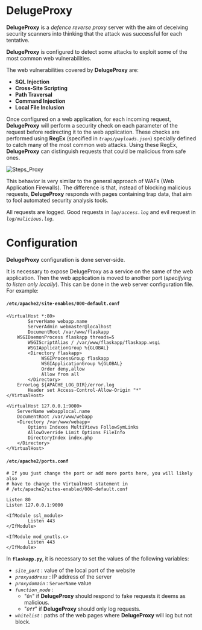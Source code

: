 # DelugeProxy
**DelugeProxy** is a *defence reverse proxy* server with the aim of deceiving security scanners into thinking that the attack was successful for each tentative.

**DelugeProxy** is configured to detect some attacks to exploit some of the most common web vulnerabilities.

The web vulnerabilities covered by **DelugeProxy** are:
- **SQL Injection**
- **Cross-Site Scripting**
- **Path Traversal**
- **Command Injection**
- **Local File Inclusion**

Once configured on a web application, for each incoming request, **DelugeProxy** will perform a security check on each parameter of the request before redirecting it to the web application. These checks are performed using **RegEx** (specified in  *`traps/payloads.json`*) specially defined to catch many of the most common web attacks. Using these RegEx, **DelugeProxy** can distinguish requests that could be malicious from safe ones.

![Steps_Proxy](https://user-images.githubusercontent.com/50990652/202847321-faba10d8-1593-4234-8a90-0adc0e510422.jpeg)

This behavior is very similar to the general approach of WAFs (Web Application Firewalls). The difference is that, instead of blocking malicious requests, **DelugeProxy** responds with pages containing trap data, that aim to fool automated security analysis tools.

All requests are logged.
Good requests in *`log/access.log`* and evil request in *`log/malicious.log`*.

# Configuration
**DelugeProxy** configuration is done server-side.

It is necessary to expose DelugeProxy as a service on the same of the web application.
Then the web application is moved to another port (*specifying to listen only locally*).
This can be done in the web server configuration file.
For example:

#### **`/etc/apache2/site-enables/000-default.conf`**

```
<VirtualHost *:80>
        ServerName webapp.name
        ServerAdmin webmaster@localhost
        DocumentRoot /var/www/flaskapp
	WSGIDaemonProcess flaskapp threads=5
        WSGIScriptAlias / /var/www/flaskapp/flaskapp.wsgi
        WSGIApplicationGroup %{GLOBAL}
        <Directory flaskapp>
             WSGIProcessGroup flaskapp
             WSGIApplicationGroup %{GLOBAL}
             Order deny,allow
             Allow from all 
        </Directory>
	ErrorLog ${APACHE_LOG_DIR}/error.log
        Header set Access-Control-Allow-Origin "*"
</VirtualHost>

<VirtualHost 127.0.0.1:9000>
	ServerName webapplocal.name
	DocumentRoot /var/www/webapp
	<Directory /var/www/webapp>
		Options Indexes MultiViews FollowSymLinks
		AllowOverride Limit Options FileInfo
		DirectoryIndex index.php
	</Directory>
</VirtualHost>
```

#### **`/etc/apache2/ports.conf`**
```
# If you just change the port or add more ports here, you will likely also
# have to change the VirtualHost statement in
# /etc/apache2/sites-enabled/000-default.conf

Listen 80
Listen 127.0.0.1:9000

<IfModule ssl_module>
        Listen 443
</IfModule>

<IfModule mod_gnutls.c>
        Listen 443
</IfModule>
```

In **`flaskapp.py`**, it is necessary to set the values of the following variables:

- *`site_port`* : value of the local port  of the website
- *`proxyaddress`* : IP address of the server
- *`proxydomain`* : `ServerName` value
- *`function_mode`* :
    - "*`On`*" if **DelugeProxy** should respond to fake requests it deems as malicious.
    - "*`Off`*" if **DelugeProxy** should only log requests.
- *`whitelist`* : paths of the web pages where **DelugeProxy** will log but not block.